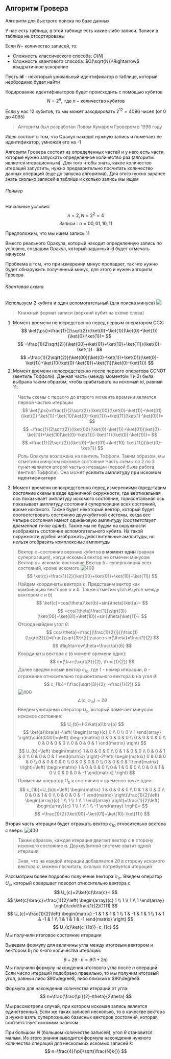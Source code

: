 ## Алгоритм Гровера
Алгоритм для быстрого поиска по базе данных

У нас есть таблица, в этой таблице есть какие-либо записи. Записи в таблице не отсортированы 

Если $N-$ количество записей, то:
- Сложность классического способа: $O(N)$
- Сложность квантового способа: $O(\sqrt{N})\Rightarrow$ квадратичное ускорение

Пусть **id** - некоторый уникальный идентификатор в таблице, который необходимо будет найти

Кодирование идентификаторов будет происходить с помощью кубитов
$$N=2^{n},\text{ где }n-\text{количество кубитов}$$

Если у нас 12 кубитов, то мы может закодировать $2^{12}=4096$ чисел (от 0 до 4095)

> Алгоритм был разработан Ловом Кумаром Гровером в 1996 году

Идея состоит в том, что Оракул находит нужную запись и помечает ее идентификатор, умножая его на -1

Алгоритм Гровера состоит из определенных частей и у него есть части, которые нужно запускать определенное количество раз (алгоритм является итерационным). Для того чтобы знать, какое количество итераций запустить, нужно предварительно посчитать количество данных операций (еще до запуска алгоритма). Для этого нужно заранее знать сколько записей в таблице и сколько запись мы ищем 

###### Пример
Начальные условия:
$$
n=2, N=2^{2}=4
$$
$$
\text{Записи}:n=00, 01,10,11
$$

Предположим, что мы ищем запись 11

Вместо реального Оракула, который находит определенную запись по условию, создадим Оракул, который заданный id будет отмечать минусом

Проблема в том, что при измерении минус пропадает, так что нужно будет обнаружить полученный минус, для этого и нужен алгоритм Гровера

###### Квантовая схема
Используем 2 кубита и один вспомогательный (для поиска минуса)
![](../_%20Assets/Pasted%20image%2020231225035103.png)

> Книжный формат записи (верхний кубит на схеме слева)

1. Момент времени непосредственно перед первым оператором CCX:
$$
\ket{\psi}=\frac{1}{2\sqrt{2}}(\ket{0}+\ket{1})(\ket{0}+\ket{1})(\ket{0}-\ket{1})=
$$
$$
=\frac{1}{2\sqrt{2}}(\ket{00}+\ket{01}+\ket{10}+\ket{11})(\ket{0}-\ket{1})=
$$
$$
=\frac{1}{2\sqrt{2}}(\ket{00}(\ket{0}-\ket{1})+\ket{01}(\ket{0}-\ket{1})+\ket{10(\ket{0}-\ket{1})}+\ket{11}(\ket{0}-\ket{1}))
$$
2. Момент времени непосредственно после первого оператора CCNOT (вентиль Тоффоли). Данная часть (между моментом 1 и 2) была выбрана таким образом, чтобы срабатывать на искомый id, равный 11:
> Часть схемы с первого до второго момента времени является первой частью итерации
$$
\ket{\psi}=\frac{1}{2\sqrt{2}}(\ket{00}(\ket{0}-\ket{1})+\ket{01}(\ket{0}-\ket{1})+\ket{10(\ket{0}-\ket{1})}+\ket{11}(\ket{1}-\ket{0}))=
$$
$$
=\frac{1}{2\sqrt{2}}(\ket{00}(\ket{0}-\ket{1})+\ket{01}(\ket{0}-\ket{1})+\ket{10(\ket{0}-\ket{1})}-\ket{11}(\ket{0}-\ket{1}))=
$$
$$
=\frac{1}{2\sqrt{2}}(\ket{0}+\ket{01}+\ket{10}-\ket{11})(\ket{0}-\ket{1})
$$
Роль Оракула возложена на вентиль Тоффоли. Таким образом, мы отметили минусом искомое состояние
>Часть схемы со 2 по 3 пункт является второй частью итерации (первой была работа вентиля Тоффоли). Она может **усилить амплитуду при искомом идентификаторе**

3. Момент времени непосредственно перед измерениями (представим состояние схемы в виде единичной окружности, где вертикальная ось показывает амплитуду искомого состояние, горизонтальная ось показывает амплитуду состояний суперпозиции всех состояний, кроме искомого. Также будет некоторый вектор, который будет соответствовать состоянию двухкубитной системы, когда все четыре состояния имеют одинаковую амплитуду _(соответствует временной точке один)_). Также мы не будем на окружности изображать состояние вспомогательного кубита. На такой окружности удобно изображать действительные амплитуды, но нельзя отобразить комплексные амплитуды 
>Вектор $c-$состояние верхних кубитов **в момент один** (равная суперпозиция), когда искомый вектор не отмечен минусом
>Вектор $a-$ искомое состояние
>Вектор $b-$ суперпозиция всех состояний, кроме искомого
![400](../_%20Assets/Pasted%20image%2020231225120524.png)
$$
\ket{c}=\frac{1}{2}(\ket{00}+\ket{01}+\ket{10}+\ket{11})
$$
Найдем координаты вектора $c$. Представим вектор как комбинацию векторов $a$ и $b$. Также отметим угол $\theta$ (угол между вектором $c$ и $b$)
$$
\ket{c}=cos{\theta}\ket{b}+sin{\theta}\ket{a}=
$$
$$
=cos{\theta}\frac{1}{\sqrt{3}}(\ket{00}+\ket{01}+\ket{10})+sin{\theta}\ket{11}=
$$
Отсюда найдем угол $\theta$:
$$
cos{\theta}=\frac{(\frac{1}{2})}{(\frac{1}{\sqrt{3}})}=\frac{\sqrt{3}}{2};\space
sin{\theta}=\frac{1}{2}
$$
$$
\Rightarrow\theta=\frac{\pi}{6}
$$
Координаты вектора $c$ (в момент времени один):
$$
c=(\frac{\sqrt{3}}{2}, \frac{1}{2})
$$
Далее введем новый вектор $c_{1b}$, где 1 - номер итерации, $b$ - отражение относительно горизонтального вектора $b$ на угол $\theta$:
$$
c_{1b}=(\frac{\sqrt{3}}{2}, -\frac{1}{2})
$$
![400](../_%20Assets/Pasted%20image%2020231225122636.png)
$$
\angle(c, c_{1b})=2\theta
$$
Введем унитарный оператор $U_b$, который помечает минусом искомое состояние:
$$
U_{b}=I-2\ket{a}\bra{a}
$$
$$
\ket{a}\bra{a}=\left(
\begin{array}{c}
0 \\
0 \\
0 \\
1
\end{array}
\right)\cdot(0001)=\left(
\begin{matrix}
0 & 0 & 0 & 0 \\
0 & 0 & 0 & 0 \\
0 & 0 & 0 & 0 \\
0 & 0 & 0 & 1 
\end{matrix}
\right)
$$
$$
U_{b}=\left(
\begin{matrix}
1 & 0 & 0 & 0 \\
0 & 1 & 0 & 0 \\
0 & 0 & 1 & 0 \\
0 & 0 & 0 & 1 
\end{matrix}
\right)-2\left(
\begin{matrix}
0 & 0 & 0 & 0 \\
0 & 0 & 0 & 0 \\
0 & 0 & 0 & 0 \\
0 & 0 & 0 & 1 
\end{matrix}
\right)=\left(
\begin{matrix}
1 & 0 & 0 & 0 \\
0 & 1 & 0 & 0 \\
0 & 0 & 1 & 0 \\
0 & 0 & 0 & -1 
\end{matrix}
\right)
$$
Применим оператор $U_{b}$ к состоянию к временно точке один:
$$
c_{1b}=U_{b}c=\left(
\begin{matrix}
1 & 0 & 0 & 0 \\
0 & 1 & 0 & 0 \\
0 & 0 & 1 & 0 \\
0 & 0 & 0 & -1 
\end{matrix}
\right)\frac{1}{2}\left(
\begin{array}{c}
1 \\
1 \\
1 \\
1
\end{array}
\right)=\frac{1}{2}\left(
\begin{array}{c}
1 \\
1 \\
1 \\
-1
\end{array}
\right)=
$$
$$
=\frac{1}{2}(\ket{00}+\ket{01}+\ket{10}-\ket{11})
$$

Вторая часть итерации будет отражать вектор $c_{1b}$ относительно вектора $c$ вверх:
![400](../_%20Assets/Pasted%20image%2020231225124023.png)

>Таким образом, каждая итерация двигает вектор $c$ в сторону искомого состояние $a$. Двухкубитной системе хватит одной итерации

>Зная, что на каждой итерации добавляется $2\theta$ в сторону искомого вектора $a$, можем посчитать, сколько потребуется итераций

Рассмотрим более подробно получение вектора $c_{1c}$. Введем оператор $U_{c}$, который совершает поворот относительно вектора $c$
$$
U_{c}=2\ket{c}\bra{c}-I
$$
$$
\ket{c}\bra{c}=\frac{1}{2}\left(
\begin{array}{c}
1 \\
1 \\
1 \\
1
\end{array}
\right)\cdot\frac{1}{2}(1111)
$$
$$
U_{c}=\frac{1}{2}\left(
\begin{matrix}
-1 & 1 & 1 & 1 \\
1 & -1 & 1 & 1 \\
1 & 1 & -1 & 1 \\
1 & 1 & 1 & -1 
\end{matrix}
\right)
$$
$$
U_{c}\ket{c_{1b}}=c_{1c}
$$
Мы получили итоговое состояние итерации

Выведем формулу для величины угла между итоговым вектором и вектором $b_{1}$ по $n$-ого количества итераций:
$$
\theta+2\theta\cdot n=\theta(1+2n)
$$
Мы получили формулу нахождения итогового угла после $n$ операций. Если число итераций подобрано правильно, то мы получим итоговый угол, равный либо $90\degree$, либо близкий к $90\degree$

Формула для нахождения количества итераций от угла:
$$
n=\frac{\frac{\pi}{2}-\theta}{2\theta}
$$

Мы рассмотрели случай, при котором искомая запись является единственный. Если же таких записей несколько, то в качестве вектора $a$ нужно взять суперпозицию базисных векторов состояний, которая соответствует искомым записям

При большом $N$ (большом количестве записей), угол $\theta$ становится малым. Из этого знания выводится формула нахождения нужного количества операций для нескольких искомых записей $k$:
$$
n=\frac{4}{\pi}\sqrt{\frac{N}k{}}
$$

